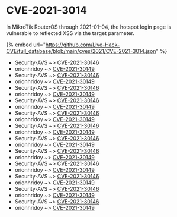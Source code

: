 # CVE-2021-3014

In MikroTik RouterOS through 2021-01-04, the hotspot login page is vulnerable to reflected XSS via the target parameter.

{% embed url="https://github.com/Live-Hack-CVE/full_database/blob/main/cves/2021/CVE-2021-3014.json" %}


* Security-AVS ~> [CVE-2021-30146](https://www.alice-snow.ru/2021/database/cve-2021-3014/cve-2021-30146-security-avs)
* orionhridoy ~> [CVE-2021-30149](https://www.alice-snow.ru/2021/database/cve-2021-3014/cve-2021-30149-orionhridoy)
* Security-AVS ~> [CVE-2021-30146](https://www.alice-snow.ru/2021/database/cve-2021-3014/cve-2021-30146-security-avs)
* orionhridoy ~> [CVE-2021-30149](https://www.alice-snow.ru/2021/database/cve-2021-3014/cve-2021-30149-orionhridoy)
* Security-AVS ~> [CVE-2021-30146](https://www.alice-snow.ru/2021/database/cve-2021-3014/cve-2021-30146-security-avs)
* orionhridoy ~> [CVE-2021-30149](https://www.alice-snow.ru/2021/database/cve-2021-3014/cve-2021-30149-orionhridoy)
* Security-AVS ~> [CVE-2021-30146](https://www.alice-snow.ru/2021/database/cve-2021-3014/cve-2021-30146-security-avs)
* orionhridoy ~> [CVE-2021-30149](https://www.alice-snow.ru/2021/database/cve-2021-3014/cve-2021-30149-orionhridoy)
* Security-AVS ~> [CVE-2021-30146](https://www.alice-snow.ru/2021/database/cve-2021-3014/cve-2021-30146-security-avs)
* orionhridoy ~> [CVE-2021-30149](https://www.alice-snow.ru/2021/database/cve-2021-3014/cve-2021-30149-orionhridoy)
* Security-AVS ~> [CVE-2021-30146](https://www.alice-snow.ru/2021/database/cve-2021-3014/cve-2021-30146-security-avs)
* orionhridoy ~> [CVE-2021-30149](https://www.alice-snow.ru/2021/database/cve-2021-3014/cve-2021-30149-orionhridoy)
* Security-AVS ~> [CVE-2021-30146](https://www.alice-snow.ru/2021/database/cve-2021-3014/cve-2021-30146-security-avs)
* orionhridoy ~> [CVE-2021-30149](https://www.alice-snow.ru/2021/database/cve-2021-3014/cve-2021-30149-orionhridoy)
* Security-AVS ~> [CVE-2021-30146](https://www.alice-snow.ru/2021/database/cve-2021-3014/cve-2021-30146-security-avs)
* orionhridoy ~> [CVE-2021-30149](https://www.alice-snow.ru/2021/database/cve-2021-3014/cve-2021-30149-orionhridoy)
* Security-AVS ~> [CVE-2021-30146](https://www.alice-snow.ru/2021/database/cve-2021-3014/cve-2021-30146-security-avs)
* orionhridoy ~> [CVE-2021-30149](https://www.alice-snow.ru/2021/database/cve-2021-3014/cve-2021-30149-orionhridoy)
* Security-AVS ~> [CVE-2021-30146](https://www.alice-snow.ru/2021/database/cve-2021-3014/cve-2021-30146-security-avs)
* orionhridoy ~> [CVE-2021-30149](https://www.alice-snow.ru/2021/database/cve-2021-3014/cve-2021-30149-orionhridoy)
* Security-AVS ~> [CVE-2021-30146](https://www.alice-snow.ru/2021/database/cve-2021-3014/cve-2021-30146-security-avs)
* orionhridoy ~> [CVE-2021-30149](https://www.alice-snow.ru/2021/database/cve-2021-3014/cve-2021-30149-orionhridoy)
* Security-AVS ~> [CVE-2021-30146](https://www.alice-snow.ru/2021/database/cve-2021-3014/cve-2021-30146-security-avs)
* orionhridoy ~> [CVE-2021-30149](https://www.alice-snow.ru/2021/database/cve-2021-3014/cve-2021-30149-orionhridoy)